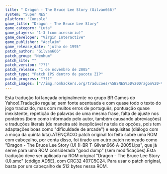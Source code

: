 ```yaml
---
title: " Dragon - The Bruce Lee Story (Gilvan666)"
system: "Super NES"
platform: "Console"
game_title: "Dragon - The Bruce Lee Story"
game_category: "Luta"
game_players: "1-3 (com acessório)"
game_developer: "Virgin Interactive"
game_publisher: "Acclaim"
game_release_date: "julho de 1995"
patch_author: "Gilvan666"
patch_group: "Nenhum"
patch_site: ""
patch_version: "???"
patch_release: "1 de novembro de 2005"
patch_type: "Patch IPS dentro de pacote ZIP"
patch_progress: "???"
patch_images: ["//img.romhackers.org/traducoes/%5BSNES%5D%20Dragon%20-%20The%20Bruce%20Lee%20Story%20-%20Gilvan666%20-%201.png","//img.romhackers.org/traducoes/%5BSNES%5D%20Dragon%20-%20The%20Bruce%20Lee%20Story%20-%20Gilvan666%20-%202.png","//img.romhackers.org/traducoes/%5BSNES%5D%20Dragon%20-%20The%20Bruce%20Lee%20Story%20-%20Gilvan666%20-%203.png"]
---
```

Esta tradução foi lançada originalmente no grupo BR Games do Yahoo!.Tradução regular, sem fonte acentuada e com quase todo o texto do jogo traduzido, mas com muitos erros de português, pontuação quase inexistente, repetição de palavras de uma mesma frase, falta de ajuste nos ponteiros (bem como informado pelo autor, também causando abreviações) e traduções literais (de maneira até inexplicável na tela de opções, pois tem adaptações boas como "dificuldade de arcade") e esquisitas (diálogo com a moça da quinta luta).ATENÇÃO:O patch original foi feito sobre uma ROM com cabeçalho, por conta disso, foi tirado um outro patch nomeado como "Dragon - The Bruce Lee Story (U) [I-BR T-Gilvan666 A-2005].ips", que já serve para uma ROM considerada "good dump" (sem modificações).Esta tradução deve ser aplicada na ROM original "Dragon - The Bruce Lee Story (U).smc" (código AD5E), com CRC32 407C5C24. Para usar o patch original, basta por um cabeçalho de 512 bytes nessa ROM.